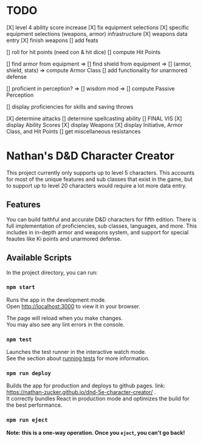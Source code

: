 
# TODO
[X] level 4 ability score increase
[X] fix equipment selections
[X] specific equipment selections (weapons, armor) infrastructure
[X] weapons data entry
[X] finish weapons
[] add feats

[] roll for hit points (need con & hit dice)
[] compute Hit Points

[] find armor from equipment =>
[] find shield from equipment =>
[] (armor, shield, stats) => compute Armor Class
[] add functionality for unarmored defense

[] proficient in perception? =>
[] wisdom mod =>
[] compute Passive Perception

[] display proficiencies for skills and saving throws

[X] determine attacks
[] determine spellcasting ability
[] FINAL VIS
[X] display Ability Scores
[X] display Weapons
[X] display Initiative, Armor Class, and Hit Points
[] get miscellaneous resistances

# **Nathan's D&D Character Creator**

This project currently only supports up to level 5 characters. This accounts for most of the unique features and sub classes that exist in the game, but to support up to level 20 characters would require a lot more data entry.

## Features

You can build faithful and accurate D&D characters for fifth edition. There is full implementation of proficiencies, sub classes, languages, and more. This includes in in-depth armor and weapons system, and support for special feautes like Ki points and unarmored defense.

## Available Scripts

In the project directory, you can run:

### `npm start`

Runs the app in the development mode.\
Open [http://localhost:3000](http://localhost:3000) to view it in your browser.

The page will reload when you make changes.\
You may also see any lint errors in the console.

### `npm test`

Launches the test runner in the interactive watch mode.\
See the section about [running tests](https://facebook.github.io/create-react-app/docs/running-tests) for more information.

### `npm run deploy`

Builds the app for production and deploys to github pages. link: https://nathan-zucker.github.io/dnd-5e-character-creator/ .\
It correctly bundles React in production mode and optimizes the build for the best performance.

### `npm run eject`

**Note: this is a one-way operation. Once you `eject`, you can't go back!**

